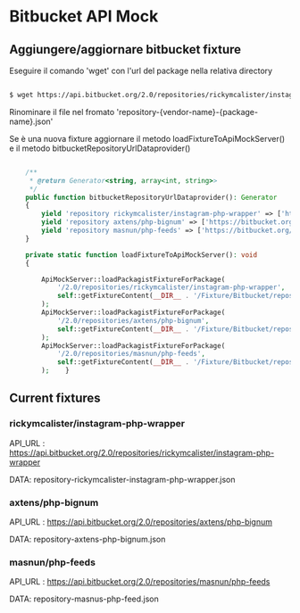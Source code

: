 # Bitbucket API Mock

## Aggiungere/aggiornare bitbucket fixture

Eseguire il comando 'wget' con l'url del package nella relativa directory

```bash

$ wget https://api.bitbucket.org/2.0/repositories/rickymcalister/instagram-php-wrapper

```

Rinominare il file nel fromato 'repository-{vendor-name}-{package-name}.json'

Se è una nuova fixture aggiornare il metodo loadFixtureToApiMockServer() e il metodo bitbucketRepositoryUrlDataprovider()

```php

    /**
     * @return Generator<string, array<int, string>>
     */
    public function bitbucketRepositoryUrlDataprovider(): Generator
    {
        yield 'repository rickymcalister/instagram-php-wrapper' => ['https://bitbucket.org/rickymcalister/instagram-php-wrapper'];
        yield 'repository axtens/php-bignum' => ['https://bitbucket.org/axtens/php-bignum'];
        yield 'repository masnun/php-feeds' => ['https://bitbucket.org/masnun/php-feeds'];
    }

    private static function loadFixtureToApiMockServer(): void
    {

        ApiMockServer::loadPackagistFixtureForPackage(
            '/2.0/repositories/rickymcalister/instagram-php-wrapper',
            self::getFixtureContent(__DIR__ . '/Fixture/Bitbucket/repository-rickymcalister-instagram-php-wrapper.json')
        );
        ApiMockServer::loadPackagistFixtureForPackage(
            '/2.0/repositories/axtens/php-bignum',
            self::getFixtureContent(__DIR__ . '/Fixture/Bitbucket/repository-axtens-php-bignum.json')
        );
        ApiMockServer::loadPackagistFixtureForPackage(
            '/2.0/repositories/masnun/php-feeds',
            self::getFixtureContent(__DIR__ . '/Fixture/Bitbucket/repository-axtens-php-bignum.json')
        );    }

```

## Current fixtures

### rickymcalister/instagram-php-wrapper

API_URL : https://api.bitbucket.org/2.0/repositories/rickymcalister/instagram-php-wrapper

DATA: repository-rickymcalister-instagram-php-wrapper.json

### axtens/php-bignum

API_URL : https://api.bitbucket.org/2.0/repositories/axtens/php-bignum

DATA: repository-axtens-php-bignum.json

### masnun/php-feeds

API_URL : https://api.bitbucket.org/2.0/repositories/masnun/php-feeds

DATA: repository-masnus-php-feed.json
